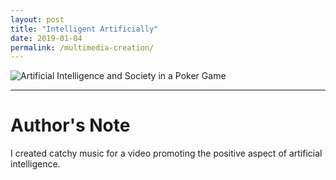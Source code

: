 ```yaml
---
layout: post
title: "Intelligent Artificially"
date: 2019-01-04
permalink: /multimedia-creation/
---
```


![Artificial Intelligence and Society in a Poker Game](https://c1.staticflickr.com/3/2826/34005978326_e5853faa86_b.jpg)

___

# Author's Note
I created catchy music for a video promoting the positive aspect of artificial intelligence. 
